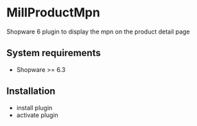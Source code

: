 # MillProductMpn

Shopware 6 plugin to display the mpn on the product detail page

## System requirements

* Shopware >= 6.3

## Installation

* install plugin
* activate plugin